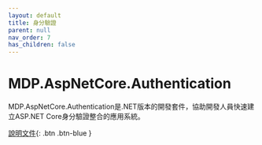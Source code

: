 ```yaml
---
layout: default
title: 身分驗證
parent: null
nav_order: 7
has_children: false
---
```


# MDP.AspNetCore.Authentication

MDP.AspNetCore.Authentication是.NET版本的開發套件，協助開發人員快速建立ASP.NET Core身分驗證整合的應用系統。

[說明文件](https://clark159.github.io/MDP.AspNetCore.Authentication/){: .btn .btn-blue }